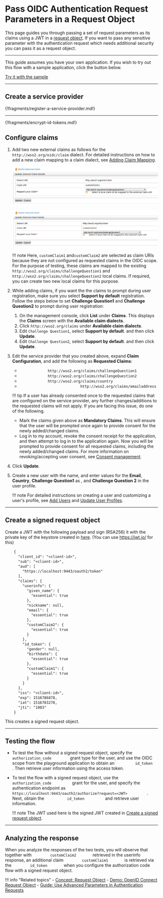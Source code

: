 # Pass OIDC Authentication Request Parameters in a Request Object

This page guides you through passing a set of request parameters as its claims using a JWT in a [request object](../../../references/concepts/authentication/request-object). 
If you want to pass any sensitive parameter with the authentication request which needs additional security you can pass it as a request object.

---

This guide assumes you have your own application. If you wish to try out this flow with a sample application, click the button below. 

<a class="samplebtn_a" href="../../../quick-starts/request-object" rel="nofollow noopener">Try it with the sample</a>

----

## Create  a service provider

{!fragments/register-a-service-provider.md!}

----

{!fragments/encrypt-id-tokens.md!}

## Configure claims

1. Add two new external claims as follows for the `http://wso2.org/oidc/claim` dialect. For detailed instructions on how 
   to add a new claim mapping to a claim dialect, see [Adding Claim Mapping](../../../guides/dialects/add-claim-mapping). 
             
    ![external-claim-1](../../assets/img/guides/oidc-external-claim-1.png)
   
    ![external-claim-2](../../assets/img/guides/oidc-external-claim-2.png)
   
    !!! note
            Here, `customClaim1` and`customClaim2` are selected as claim
            URIs because they are not configured as requested claims in the
            OIDC scope. For the purpose of testing, these claims are mapped
            to the existing `http://wso2.org/claims/challengeQuestion1` and
            `http://wso2.org/claims/challengeQuestion2` local claims. If
            required, you can create two new local claims for this purpose.

2.  While adding claims, if you want the the claims to prompt during user registration, make sure you select **Support by default** 
    registration. Follow the steps below to set **Challenge Question1** and **Challenge Question2** to prompt during user
    registration:
    1.  On the management console, click **List** under **Claims**. This displays the **Claims** screen with the 
    **Available claim dialects**.
    2.  Click `http://wso2.org/claims` under **Available claim dialects**.
    3.  Edit `Challenge Question1`, select **Support by default**. and then click **Update**.
    4.  Edit `Challenge Question2`, select **Support by default**. and then click **Update**.
            
3.  Edit the service provider that you created above, expand **Claim Configuration**, and add the following as **Requested Claims**:
    -   `              http://wso2.org/claims/challengeQuestion1             `
    -   `              http://wso2.org/claims/challengeQuestion2             `
    -   `              http://wso2.org/claims/country             `
    -   `                             http://wso2.org/claims/emailaddress                                         `

    !!! tip
        	If a user has already consented once to the requested
        	claims that are configured on the service provider, any further
        	changes/additions to the requested claims will not apply. If you
        	are facing this issue, do one of the following.
        	<ul>
        	<li>Mark the claims given above as **Mandatory Claims**. This
        		will ensure that the user will be prompted once again to
        		provide consent for the newly added/changed claims.
        		</li>
        	<li>Log in to my account, revoke the consent receipt
        		for the application, and then attempt to log in to the
        		application again. Now you will be prompted to provide
        		consent for all requested claims, including the newly
        		added/changed claims. For more information on
        		revoking/accepting user consent, see [Consent management](../../../guides/my-account/my-account/#consent-management).
            </li>
            </ul>
            
4.  Click **Update**.

5.  Create a new user with the name, and enter values for the **Email**, **Country**, **Challenge Question1** as
    , and **Challenge Question 2** in the user profile. 
    
    !!! note
        For detailed instructions on creating a user and customizing a user's profile,
        see [Add Users](../../../guides/identity-lifecycles/admin-creation-workflow/) and [Update User Profiles](../../../guides/identity-lifecycles/update-profile).

---

## Create a signed request object

Create a JWT with the following payload and sign (RSA256) it with the private key of the keystore created in 
[here](#configure-the-service-provider-public-certificate). (You can use <https://jwt.io/> for this)

```
    {
      "client_id": "<client-id>",
      "sub": "<client-id>",
      "aud": [
        "https://localhost:9443/oauth2/token"
      ],
      "claims": {
        "userinfo": {
          "given_name": {
            "essential": true
          },
          "nickname": null,
          "email": {
            "essential": true
          },
          "customClaim2": {
            "essential": true
          }
        },
        "id_token": {
          "gender": null,
          "birthdate": {
            "essential": true
          },
          "customClaim1": {
            "essential": true
          }
        }
      },
      "iss": "<client-id>",
      "exp": 1516786878,
      "iat": 1516783278,
      "jti": "1003"
    }
```

This creates a signed request object.

---

## Testing the flow

-   To test the flow without a signed request object, specify the
    `          authorization_code         ` grant type for the user, and
    use the OIDC scope from the playground application to obtain an
    `          id_token         ` . Then retrieve user information using
    the access token.


-   To test the flow with a signed request object, use the
    `           authorization_code          ` grant for the user, and
    specify the authentication endpoint as
    `           https://localhost:9443/oauth2/authorize?request=<JWT>          `. 
    Next, obtain the `           id_token          ` and retrieve user
    information.

    !!! note
        The JWT used here is the signed JWT created in [Create a signed request object](#create-a-signed-request-object).
    
---

## Analyzing the response

When you analyze the responses of the two tests, you will observe that
together with `         customClaim2        ` retrieved in the userinfo
response, an additional claim `         customClaim1        ` is
retrieved via the `         id_token        ` when you configure the
authorization code flow with a signed request object.  


!!! info "Related topics"
    - [Concept: Request Object](../../../references/concepts/authentication/request-object)
    - [Demo: OpenID Connect Request Object](../../../quick-starts/request-object)
    - [Guide: Use Advanced Parameters in Authentication Requests](../oidc-parameters-in-auth-request)
